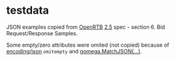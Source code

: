 # testdata

JSON examples copied from [OpenRTB](https://iabtechlab.com/standards/openrtb/) [2.5](https://iabtechlab.com/wp-content/uploads/2016/07/OpenRTB-API-Specification-Version-2-5-FINAL.pdf) spec - section 6. Bid Request/Response Samples.

Some empty/zero attributes were omited (not copied) because of [encoding/json](https://golang.org/pkg/encoding/json/) `omitempty` and [gomega.MatchJSON(...)](http://onsi.github.io/gomega/#matchjsonjson-interface).
